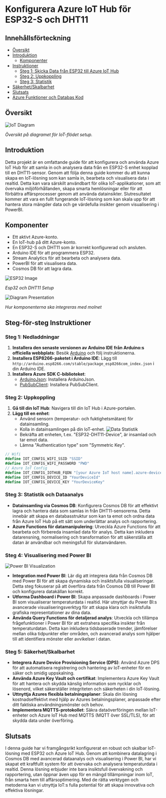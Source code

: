 # Konfigurera Azure IoT Hub för ESP32-S och DHT11

## Innehållsförteckning
- [Översikt](#översikt)
- [Introduktion](#introduktion)
  - [Komponenter](#komponenter)
- [Instruktioner](#instruktioner)
  - [Steg 1: Skicka Data från ESP32 till Azure IoT Hub](#steg-1-skicka-data-från-esp32-till-azure-iot-hub)
  - [Steg 2: Uppkoppling](#uppkoppling)
  - [Steg 3: Statistik](#statistik)
- [Säkerhet/Skalbarhet](#säkerhet/skalbarhet)
- [Slutsats](#slutsats)
- [Azure Funktioner och Databas Kod](#azure-funktioner-och-databas-kod)

## Översikt
![IoT Diagram](./img/iot-diagram.drawio.png)


*Översikt på diagramet för IoT-flödet setup.*

## Introduktion
Detta projekt är en omfattande guide för att konfigurera och använda Azure IoT Hub för att samla in och analysera data från en ESP32-S enhet kopplad till en DHT11-sensor. Genom att följa denna guide kommer du att kunna skapa en IoT-lösning som kan samla in, bearbeta och visualisera data i realtid. Detta kan vara särskilt användbart för olika IoT-applikationer, som att övervaka miljöförhållanden, skapa smarta hemlösningar eller för att förbättra affärsprocesser genom att använda datainsikter. Slutresultatet kommer att vara en fullt fungerande IoT-lösning som kan skala upp för att hantera stora mängder data och ge värdefulla insikter genom visualisering i PowerBI.

## Komponenter
- Ett aktivt Azure-konto.
- En IoT-hub på ditt Azure-konto.
- En ESP32-S och DHT11 som är korrekt konfigurerad och ansluten.
- Arduino IDE för att programmera ESP32.
- Stream Analytics för att bearbeta och analysera data.
- PowerBI för att visualisera data.
- Cosmos DB för att lagra data.

![ESP32 Image](./img/esp32bild.png)

*Esp32 och DHT11 Setup*

![Diagram Presentation](./img/diagram_presentation.svg)

*Hur komponenterna ska integreras med molnet*

## Steg-för-steg Instruktioner

### Steg 1: Nedladdningar
1. **Installera den senaste versionen av Arduino IDE från Arduino:s officiella webbplats**: Besök [Arduino](https://www.arduino.cc/en/software) och följ instruktionerna.
2. **Installera ESP8266-paketet i Arduino IDE**: Lägg till `http://arduino.esp8266.com/stable/package_esp8266com_index.json` i din Arduino IDE.
3. **Installera Azure SDK C-biblioteket**:
   - [ArduinoJson](https://github.com/bblanchon/ArduinoJson): Installera ArduinoJson.
   - [PubSubClient](https://github.com/knolleary/pubsubclient): Installera PubSubClient.

### Steg 2: Uppkoppling
1. **Gå till din IoT Hub**: Navigera till din IoT Hub i Azure-portalen.
2. **Lägg till en enhet**:
   - Använd sensorn (temperatur- och fuktighetsmätare) för datainsamling.
   - Kolla in datainsamlingen på din IoT-enhet.
   ![Data Statistik](./img/statistik.png)
   - Bekräfta att enheten, t.ex. "ESP32-DHT11-Device", är insamlad och tar emot data.
   - Lämna "Authentication type" som "Symmetric Key".

```csharp
// Wifi
#define IOT_CONFIG_WIFI_SSID "SSID"
#define IOT_CONFIG_WIFI_PASSWORD "PWD"
// Azure IoT Config
#define IOT_CONFIG_IOTHUB_FQDN "[your Azure IoT host name].azure-devices.net"
#define IOT_CONFIG_DEVICE_ID "YourDeviceId"
#define IOT_CONFIG_DEVICE_KEY "YourDeviceKey"
```
### Steg 3: Statistik och Dataanalys
- **Datainsamling via Cosmos DB**: Konfigurera Cosmos DB för att effektivt lagra och hantera data som samlas in från DHT11-sensorerna. Detta innebär att skapa en databasstruktur som kan ta emot och ordna data från Azure IoT Hub på ett sätt som underlättar analys och rapportering.
- **Azure Functions för datamanipulering**: Utveckla Azure Functions för att bearbeta och förbereda insamlad data för analys. Detta kan inkludera datarensning, normalisering och transformation för att säkerställa att datan är användbar och meningsfull för slutanvändaren.

### Steg 4: Visualisering med Power BI
![Power BI Visualization](./img/powerbi.png) 
- **Integration med Power BI**: Lär dig att integrera data från Cosmos DB med Power BI för att skapa dynamiska och insiktsfulla visualiseringar. Detta steg fokuserar på att överföra data från Cosmos DB till Power BI och konfigurera datakällan korrekt.
- **Utforma Dashboard i Power BI**: Skapa anpassade dashboards i Power BI som visualiserar temperaturdata i realtid. Här utnyttjar du Power BI:s avancerade visualiseringsverktyg för att skapa klara och insiktsfulla grafiska representationer av dina data.
- **Använda Query Functions för detaljerad analys**: Utveckla och tillämpa frågefunktioner i Power BI för att extrahera specifika insikter från temperaturdatan. Detta kan inkludera tidsbaserade trender, jämförelser mellan olika tidpunkter eller områden, och avancerad analys som hjälper till att identifiera mönster eller avvikelser i datan.

### Steg 5: Säkerhet/Skalbarhet
- **Integrera Azure Device Provisioning Service (DPS)**: Använd Azure DPS för att automatisera registrering och hantering av IoT-enheter för en säker och smidig uppskalning.
- **Använda Azure Key Vault och certifikat**: Implementera Azure Key Vault för att hantera och skydda känslig information som nycklar och lösenord, vilket säkerställer integriteten och säkerheten i din IoT-lösning.
- **Uttnyttja Azures flexibla betalningsplaner**: Skala din lösning kostnadseffektivt med hjälp av Azures betalningsplaner, anpassade efter ditt faktiska användningsmönster och behov.
- **Implementera MQTTS-protokollet**: Säkra dataöverföringen mellan IoT-enheter och Azure IoT Hub med MQTTS (MQTT över SSL/TLS), för att skydda data under överföring.

## Slutsats
I denna guide har vi framgångsrikt konfigurerat en robust och skalbar IoT-lösning med ESP32 och Azure IoT Hub. Genom att kombinera datalagring i Cosmos DB med avancerad dataanalys och visualisering i Power BI, har vi skapat ett kraftfullt system för att övervaka och analysera temperaturdata i realtid. Denna lösning erbjuder inte bara insiktsfull övervakning och rapportering, utan öppnar även upp för en mängd tillämpningar inom IoT, från smarta hem till affärsoptimering. Med de rätta verktygen och metoderna kan vi utnyttja IoT:s fulla potential för att skapa innovativa och effektiva lösningar.
